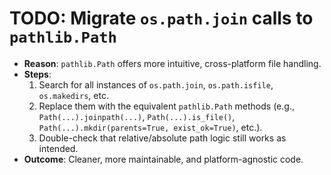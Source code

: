 # TODO: Migrate `os.path.join` calls to `pathlib.Path`
- **Reason**: `pathlib.Path` offers more intuitive, cross-platform file handling.
- **Steps**:
  1. Search for all instances of `os.path.join`, `os.path.isfile`, `os.makedirs`, etc.
  2. Replace them with the equivalent `pathlib.Path` methods (e.g., `Path(...).joinpath(...)`, `Path(...).is_file()`, `Path(...).mkdir(parents=True, exist_ok=True)`, etc.).
  3. Double-check that relative/absolute path logic still works as intended.
- **Outcome**: Cleaner, more maintainable, and platform-agnostic code.